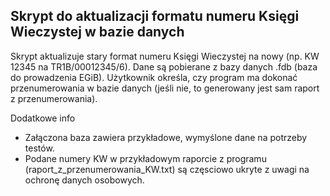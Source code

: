 ## Skrypt do aktualizacji formatu numeru Księgi Wieczystej w bazie danych

Skrypt aktualizuje stary format numeru Księgi Wieczystej na nowy 
(np. KW 12345 na TR1B/00012345/6). Dane są pobierane z bazy danych .fdb 
(baza do prowadzenia EGiB). Użytkownik określa, czy program ma dokonać
przenumerowania w bazie  danych (jeśli nie, to generowany jest sam raport
z przenumerowania).

Dodatkowe info
- Załączona baza zawiera przykładowe, wymyślone dane na potrzeby testów.
- Podane numery KW w przykładowym raporcie z programu (raport_z_przenumerowania_KW.txt)
  są częsciowo ukryte z uwagi na ochronę danych osobowych.
